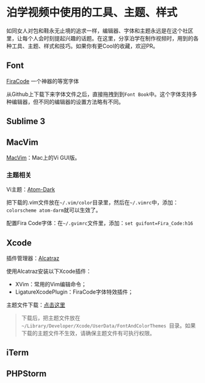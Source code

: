 # 泊学视频中使用的工具、主题、样式

如同女人对包和鞋永无止境的追求一样，编辑器、字体和主题永远是在这个社区里，让每个人会时刻提起兴趣的话题。在这里，分享泊学在制作视频时，用到的各种工具、主题、样式和技巧。如果你有更Cool的收藏，欢迎PR。

## Font

[FiraCode](https://github.com/tonsky/FiraCode) 一个神器的等宽字体

从Github上下载下来字体文件之后，直接拖拽到到`Font Book`中。这个字体支持多种编辑器，但不同的编辑器的设置方法略有不同。

## Sublime 3



## MacVim

[MacVim](http://macvim-dev.github.io/macvim/)：Mac上的Vi GUI版。

### 主题相关
Vi主题：[Atom-Dark](https://github.com/gosukiwi/vim-atom-dark)

把下载的.vim文件放在`~/.vim/color`目录里，然后在`~/.vimrc`中，添加：`colorscheme atom-darm`就可以生效了。 

配置Fira Code字体：在`~/.gvimrc`文件里，添加：`set guifont=Fira_Code:h16`

## Xcode

插件管理器：[Alcatraz](http://alcatraz.io/)

使用Alcatraz安装以下Xcode插件：

* XVim：常用的Vim编辑命令；
* LigatureXcodePlugin：FiraCode字体特效插件；

主题文件下载：[点击这里](http://tj-ctfs.ftn.qq.com/ftn_handler/96d7738796ef3679c71c8ed9af47cea1503a5561b4ea1d01b0374a5f61d1d0d1000d93ebf5331772c738dbad9d3dca12fcc292d3b92bd1c00fdbc0941de36dda/flat-theme-dark.dvtcolortheme)

> 下载后，把主题文件放在`~/Library/Developer/Xcode/UserData/FontAndColorThemes `目录。如果下载的主题文件不生效，请确保主题文件有可执行权限。

## iTerm



## PHPStorm
